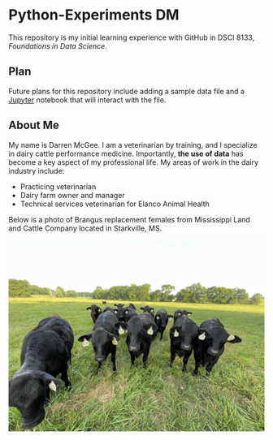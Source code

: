 # Python-Experiments DM
This repository is my initial learning experience with GitHub in DSCI 8133, _Foundations in Data Science_.

## Plan
Future plans for this repository include adding a sample data file and a [Jupyter](https://jupyter.org/) notebook that will interact with the file.

## About Me
My name is Darren McGee. I am a veterinarian by training, and I specialize in dairy cattle performance medicine. Importantly, **the use of data** has become a key aspect of my professional life. My areas of work in the dairy industry include:
- Practicing veterinarian
- Dairy farm owner and manager
- Technical services veterinarian for Elanco Animal Health

Below is a photo of Brangus replacement females from Mississippi Land and Cattle Company located in Starkville, MS.

![Brangus Heifers](https://github.com/dm281/Python-Experiments/blob/main/MS%20Land%20and%20Cattle%20Photo%20002.jpg?raw=true)
